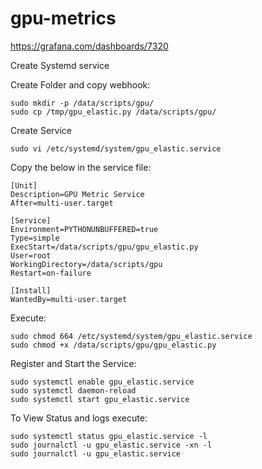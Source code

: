 # gpu-metrics

https://grafana.com/dashboards/7320

Create Systemd service

Create Folder and copy webhook:
```
sudo mkdir -p /data/scripts/gpu/
sudo cp /tmp/gpu_elastic.py /data/scripts/gpu/
```
Create Service
```
sudo vi /etc/systemd/system/gpu_elastic.service
```
Copy the below in the service file:
```
[Unit]
Description=GPU Metric Service
After=multi-user.target

[Service]
Environment=PYTHONUNBUFFERED=true
Type=simple
ExecStart=/data/scripts/gpu/gpu_elastic.py
User=root
WorkingDirectory=/data/scripts/gpu
Restart=on-failure

[Install]
WantedBy=multi-user.target
```
Execute:
```
sudo chmod 664 /etc/systemd/system/gpu_elastic.service
sudo chmod +x /data/scripts/gpu/gpu_elastic.py
```
Register and Start the Service:
```
sudo systemctl enable gpu_elastic.service 
sudo systemctl daemon-reload
sudo systemctl start gpu_elastic.service
```
To View Status and logs execute:
```
sudo systemctl status gpu_elastic.service -l
sudo journalctl -u gpu_elastic.service -xn -l
sudo journalctl -u gpu_elastic.service
```
